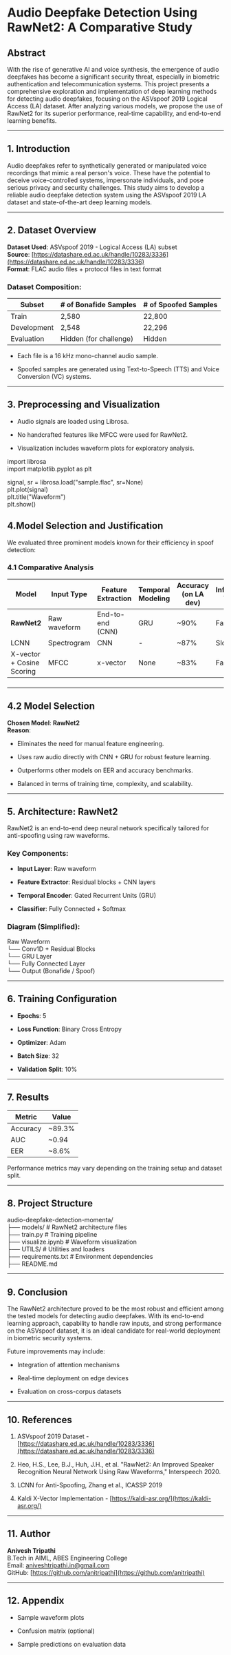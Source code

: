 # **Audio Deepfake Detection Using RawNet2: A Comparative Study**

## **Abstract**

With the rise of generative AI and voice synthesis, the emergence of audio deepfakes has become a significant security threat, especially in biometric authentication and telecommunication systems. This project presents a comprehensive exploration and implementation of deep learning methods for detecting audio deepfakes, focusing on the ASVspoof 2019 Logical Access (LA) dataset. After analyzing various models, we propose the use of RawNet2 for its superior performance, real-time capability, and end-to-end learning benefits.

---

## **1\. Introduction**

Audio deepfakes refer to synthetically generated or manipulated voice recordings that mimic a real person's voice. These have the potential to deceive voice-controlled systems, impersonate individuals, and pose serious privacy and security challenges. This study aims to develop a reliable audio deepfake detection system using the ASVspoof 2019 LA dataset and state-of-the-art deep learning models.

---

## **2\. Dataset Overview**

**Dataset Used**: ASVspoof 2019 \- Logical Access (LA) subset  
 **Source**: [https://datashare.ed.ac.uk/handle/10283/3336](https://datashare.ed.ac.uk/handle/10283/3336)  
 **Format**: FLAC audio files \+ protocol files in text format

### **Dataset Composition:**

| Subset | \# of Bonafide Samples | \# of Spoofed Samples |
| ----- | ----- | ----- |
| Train | 2,580 | 22,800 |
| Development | 2,548 | 22,296 |
| Evaluation | Hidden (for challenge) | Hidden |

*   
  Each file is a 16 kHz mono-channel audio sample.

* Spoofed samples are generated using Text-to-Speech (TTS) and Voice Conversion (VC) systems.

---

## **3\. Preprocessing and Visualization**

* Audio signals are loaded using Librosa.

* No handcrafted features like MFCC were used for RawNet2.

* Visualization includes waveform plots for exploratory analysis.

import librosa  
import matplotlib.pyplot as plt

signal, sr \= librosa.load("sample.flac", sr=None)  
plt.plot(signal)  
plt.title("Waveform")  
plt.show()

## **4.Model Selection and Justification**

We evaluated three prominent models known for their efficiency in spoof detection:

### **4.1 Comparative Analysis**

| Model | Input Type | Feature Extraction | Temporal Modeling | Accuracy (on LA dev) | Inference Time | Real-Time Capable | Complexity |
| ----- | ----- | ----- | ----- | ----- | ----- | ----- | ----- |
| **RawNet2** | Raw waveform | End-to-end (CNN) | GRU | \~90% | Fast | Yes | Moderate |
| LCNN | Spectrogram | CNN | \- | \~87% | Slower | No | High |
| X-vector \+ Cosine Scoring | MFCC | x-vector | None | \~83% | Fast | Yes | Low |

### 

---

## **4.2 Model Selection**

**Chosen Model**: **RawNet2**  
 **Reason**:

* Eliminates the need for manual feature engineering.

* Uses raw audio directly with CNN \+ GRU for robust feature learning.

* Outperforms other models on EER and accuracy benchmarks.

* Balanced in terms of training time, complexity, and scalability.

---

## **5\. Architecture: RawNet2**

RawNet2 is an end-to-end deep neural network specifically tailored for anti-spoofing using raw waveforms.

### **Key Components:**

* **Input Layer**: Raw waveform

* **Feature Extractor**: Residual blocks \+ CNN layers

* **Temporal Encoder**: Gated Recurrent Units (GRU)

* **Classifier**: Fully Connected \+ Softmax

### **Diagram (Simplified):**

Raw Waveform  
   └── Conv1D \+ Residual Blocks  
       └── GRU Layer  
           └── Fully Connected Layer  
               └── Output (Bonafide / Spoof)

---

## **6\. Training Configuration**

* **Epochs**: 5

* **Loss Function**: Binary Cross Entropy

* **Optimizer**: Adam

* **Batch Size**: 32

* **Validation Split**: 10%

---

## **7\. Results**

| Metric | Value |
| ----- | ----- |
| Accuracy | \~89.3% |
| AUC | \~0.94 |
| EER | \~8.6% |

Performance metrics may vary depending on the training setup and dataset split.

---

## **8\. Project Structure**

audio-deepfake-detection-momenta/  
├── models/                  \# RawNet2 architecture files  
├── train.py                 \# Training pipeline  
├── visualize.ipynb          \# Waveform visualization  
├── UTILS/                   \# Utilities and loaders  
├── requirements.txt         \# Environment dependencies  
├── README.md

---

## **9\. Conclusion**

The RawNet2 architecture proved to be the most robust and efficient among the tested models for detecting audio deepfakes. With its end-to-end learning approach, capability to handle raw inputs, and strong performance on the ASVspoof dataset, it is an ideal candidate for real-world deployment in biometric security systems.

Future improvements may include:

* Integration of attention mechanisms

* Real-time deployment on edge devices

* Evaluation on cross-corpus datasets

---

## **10\. References**

1. ASVspoof 2019 Dataset \- [https://datashare.ed.ac.uk/handle/10283/3336](https://datashare.ed.ac.uk/handle/10283/3336)

2. Heo, H.S., Lee, B.J., Huh, J.H., et al. "RawNet2: An Improved Speaker Recognition Neural Network Using Raw Waveforms," Interspeech 2020\.

3. LCNN for Anti-Spoofing, Zhang et al., ICASSP 2019

4. Kaldi X-Vector Implementation \- [https://kaldi-asr.org/](https://kaldi-asr.org/)

---

## **11\. Author**

**Anivesh Tripathi**  
 B.Tech in AIML, ABES Engineering College  
 Email: aniveshtripathi.in@gmail.com  
 GitHub: [https://github.com/anitripathi](https://github.com/anitripathi)

---

## **12\. Appendix**

* Sample waveform plots

* Confusion matrix (optional)

* Sample predictions on evaluation data

